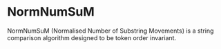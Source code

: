 # NormNumSuM
NormNumSuM (Normalised Number of Substring Movements) is a string comparison algorithm designed to be token order invariant.
